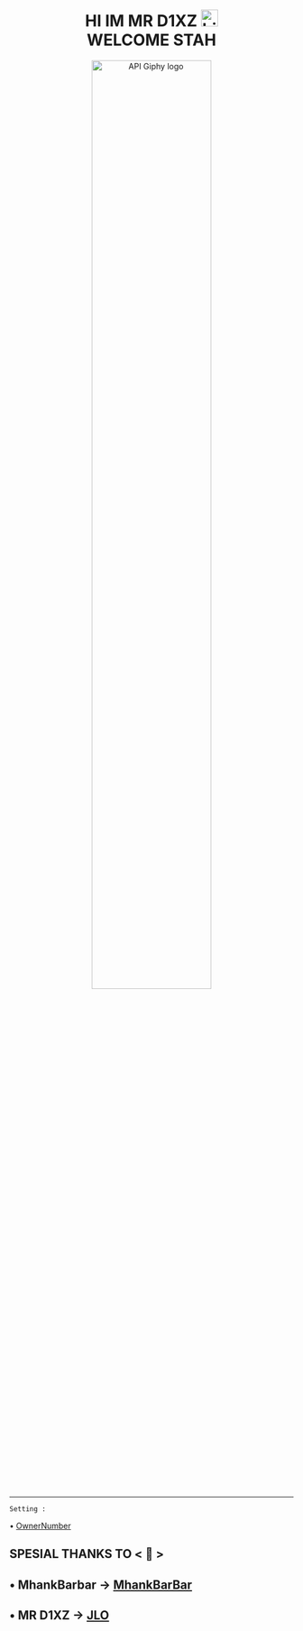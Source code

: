 <h1 align="center">      HI IM MR D1XZ <img src="https://user-images.githubusercontent.com/1303154/88677602-1635ba80-d120-11ea-84d8-d263ba5fc3c0.gif" width="30px" alt="hi"><br>WELCOME STAH</h1>

<p align="center">
<img src="https://f.top4top.io/p_18972zu6n0.png" width="65%" alt="API Giphy logo"/>
</p>

----------
``Setting :``
<p1 align="center"> 


• [OwnerNumber](https://github.com/WHIZQID/)

## SPESIAL THANKS TO < 👑 >

## • MhankBarbar -> [MhankBarBar](https://github.com/MhankBarBar)

## • MR D1XZ -> [JLO](https://github.com/WHIZQID/)
